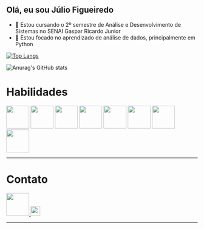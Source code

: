## Olá, eu sou Júlio Figueiredo



- 🔭 Estou cursando  o 2º semestre de Análise e Desenvolvimento de Sistemas no SENAI Gaspar Ricardo Junior
- 🌱 Estou focado no aprendizado de análise de dados, principalmente em Python


[![Top Langs](https://github-readme-stats.vercel.app/api/top-langs/?username=JulioFigueiredo&layout=pie)](https://github.com/JulioFigueiredo/github-readme-stats)

![Anurag's GitHub stats](https://github-readme-stats.vercel.app/api?username=JulioFigueiredo&show_icons=true&theme=dark)

<h1>Habilidades</h1>

<img src="https://cdn.jsdelivr.net/gh/devicons/devicon@latest/icons/java/java-original-wordmark.svg" width=60px/> <img src="https://cdn.jsdelivr.net/gh/devicons/devicon@latest/icons/python/python-original.svg" width=60px/> <img src="https://cdn.jsdelivr.net/gh/devicons/devicon@latest/icons/pandas/pandas-original-wordmark.svg" width=60px/> 
            <img src="https://cdn.jsdelivr.net/gh/devicons/devicon@latest/icons/matplotlib/matplotlib-original.svg" width=60px/>
          <img src="https://cdn.jsdelivr.net/gh/devicons/devicon@latest/icons/postgresql/postgresql-plain-wordmark.svg" width=60px/>
  <img src="https://cdn.jsdelivr.net/gh/devicons/devicon@latest/icons/git/git-plain-wordmark.svg" width=60px/>  <img src="https://cdn.jsdelivr.net/gh/devicons/devicon@latest/icons/googlecloud/googlecloud-original.svg" width=60px /> 
            <img src="https://cdn.jsdelivr.net/gh/devicons/devicon@latest/icons/apachespark/apachespark-original.svg" width=60px/>
<hr>
<h1>Contato</h1>

<a href="https://www.linkedin.com/in/j%C3%BAlio-figueiredo-1772932a6/">
    <img src="https://cdn.jsdelivr.net/gh/devicons/devicon@latest/icons/linkedin/linkedin-original.svg" width=60px/>
</a> <a href="https://mail.google.com/mail/u/0/#inbox?compose=GTvVlcSGMvhdMVHjqgDgFPKhsRxjkGVKbwKwtjRpfFvRsBtllhrkpHrqjwCHXsdhgRtJmMTWWrVSC">
    <img src="https://img.shields.io/badge/Gmail-D14836?style=for-the-badge&logo=gmail&logoColor=white" height=25px/>
</a>
          
<hr>


          
          
          









